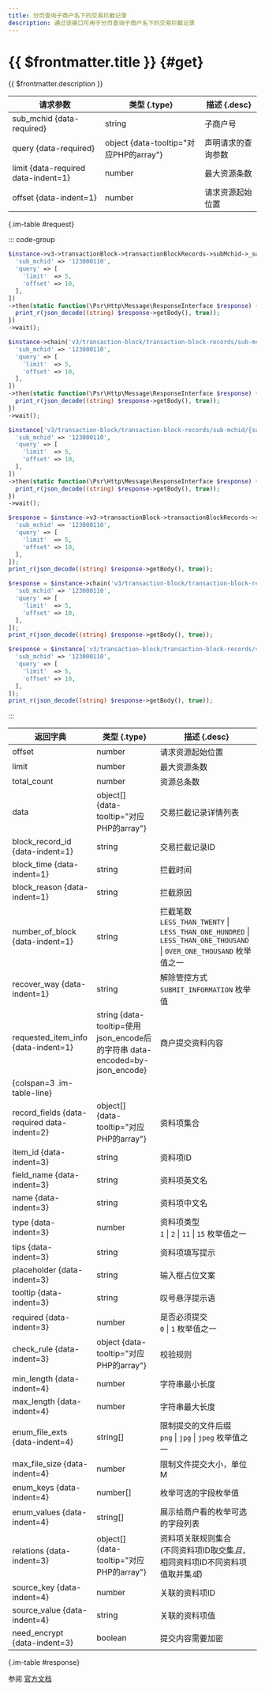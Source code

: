 ```yaml
---
title: 分页查询子商户名下的交易拦截记录
description: 通过该接口可用于分页查询子商户名下的交易拦截记录
---
```


# {{ $frontmatter.title }} {#get}

{{ $frontmatter.description }}

| 请求参数 | 类型 {.type} | 描述 {.desc}
| --- | --- | ---
| sub_mchid {data-required} | string | 子商户号
| query {data-required} | object {data-tooltip="对应PHP的array"} | 声明请求的查询参数
| limit {data-required data-indent=1} | number | 最大资源条数
| offset {data-indent=1} | number | 请求资源起始位置

{.im-table #request}

::: code-group

```php [异步纯链式]
$instance->v3->transactionBlock->transactionBlockRecords->subMchid->_sub_mchid_->getAsync([
  'sub_mchid' => '123000110',
  'query' => [
    'limit'  => 5,
    'offset' => 10,
  ],
])
->then(static function(\Psr\Http\Message\ResponseInterface $response) {
  print_r(json_decode((string) $response->getBody(), true));
})
->wait();
```

```php [异步声明式]
$instance->chain('v3/transaction-block/transaction-block-records/sub-mchid/{sub_mchid}')->getAsync([
  'sub_mchid' => '123000110',
  'query' => [
    'limit'  => 5,
    'offset' => 10,
  ],
])
->then(static function(\Psr\Http\Message\ResponseInterface $response) {
  print_r(json_decode((string) $response->getBody(), true));
})
->wait();
```

```php [异步属性式]
$instance['v3/transaction-block/transaction-block-records/sub-mchid/{sub_mchid}']->getAsync([
  'sub_mchid' => '123000110',
  'query' => [
    'limit'  => 5,
    'offset' => 10,
  ],
])
->then(static function(\Psr\Http\Message\ResponseInterface $response) {
  print_r(json_decode((string) $response->getBody(), true));
})
->wait();
```

```php [同步纯链式]
$response = $instance->v3->transactionBlock->transactionBlockRecords->subMchid->_sub_mchid_->get([
  'sub_mchid' => '123000110',
  'query' => [
    'limit'  => 5,
    'offset' => 10,
  ],
]);
print_r(json_decode((string) $response->getBody(), true));
```

```php [同步声明式]
$response = $instance->chain('v3/transaction-block/transaction-block-records/sub-mchid/{sub_mchid}')->get([
  'sub_mchid' => '123000110',
  'query' => [
    'limit'  => 5,
    'offset' => 10,
  ],
]);
print_r(json_decode((string) $response->getBody(), true));
```

```php [同步属性式]
$response = $instance['v3/transaction-block/transaction-block-records/sub-mchid/{sub_mchid}']->get([
  'sub_mchid' => '123000110',
  'query' => [
    'limit'  => 5,
    'offset' => 10,
  ],
]);
print_r(json_decode((string) $response->getBody(), true));
```

:::

| 返回字典 | 类型 {.type} | 描述 {.desc}
| --- | --- | ---
| offset | number | 请求资源起始位置
| limit | number | 最大资源条数
| total_count | number | 资源总条数
| data | object[] {data-tooltip="对应PHP的array"} | 交易拦截记录详情列表
| block_record_id {data-indent=1} | string | 交易拦截记录ID
| block_time {data-indent=1} | string | 拦截时间
| block_reason {data-indent=1} | string | 拦截原因
| number_of_block {data-indent=1} | string | 拦截笔数<br/>`LESS_THAN_TWENTY` \| `LESS_THAN_ONE_HUNDRED` \| `LESS_THAN_ONE_THOUSAND` \| `OVER_ONE_THOUSAND` 枚举值之一
| recover_way {data-indent=1} | string | 解除管控方式<br/>`SUBMIT_INFORMATION` 枚举值
| requested_item_info {data-indent=1} | string {data-tooltip=使用json_encode后的字符串 data-encoded=by-json_encode} | 商户提交资料内容
| {colspan=3 .im-table-line}
| record_fields {data-required data-indent=2} | object[] {data-tooltip="对应PHP的array"} | 资料项集合
| item_id {data-indent=3} | string | 资料项ID
| field_name {data-indent=3} | string | 资料项英文名
| name {data-indent=3} | string | 资料项中文名
| type {data-indent=3} | number | 资料项类型<br/>`1` \| `2` \| `11` \| `15` 枚举值之一
| tips {data-indent=3} | string | 资料项填写提示
| placeholder {data-indent=3} | string | 输入框占位文案
| tooltip {data-indent=3} | string | 叹号悬浮提示语
| required {data-indent=3} | number | 是否必须提交<br/>`0` \| `1` 枚举值之一
| check_rule {data-indent=3} | object {data-tooltip="对应PHP的array"} | 校验规则
| min_length {data-indent=4} | number | 字符串最小长度
| max_length {data-indent=4} | number | 字符串最大长度
| enum_file_exts {data-indent=4} | string[] | 限制提交的文件后缀<br/>`png` \| `jpg` \| `jpeg` 枚举值之一
| max_file_size {data-indent=4} | number | 限制文件提交大小，单位M
| enum_keys {data-indent=4} | number[] | 枚举可选的字段枚举值
| enum_values {data-indent=4} | string[] | 展示给商户看的枚举可选的字段列表
| relations {data-indent=3} | object[] {data-tooltip="对应PHP的array"} | 资料项关联规则集合<br/>(不同资料项ID取交集*且*，相同资料项ID不同资料项值取并集*或*)
| source_key {data-indent=4} | number | 关联的资料项ID
| source_value {data-indent=4} | string | 关联的资料项值
| need_encrypt {data-indent=3} | boolean | 提交内容需要加密

{.im-table #response}

参阅 [官方文档](https://pay.weixin.qq.com/doc/v3/partner/4014940432)
